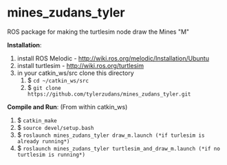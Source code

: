 # mines_zudans_tyler
ROS package for making the turtlesim node draw the Mines "M"

**Installation**:

1. install ROS Melodic - http://wiki.ros.org/melodic/Installation/Ubuntu
1. install turtlesim - http://wiki.ros.org/turtlesim
1. in your catkin_ws/src clone this directory
   1. $ `cd ~/catkin_ws/src`
   1. $ `git clone https://github.com/tylerzudans/mines_zudans_tyler.git`

**Compile and Run**:
(From within catkin_ws)

1. $ `catkin_make`
2. $ `source devel/setup.bash`
3. $ `roslaunch mines_zudans_tyler draw_m.launch (*if turlesim is already running*)`
4. $ `roslaunch mines_zudans_tyler turtlesim_and_draw_m.launch (*if no turtlesim is running*)`
